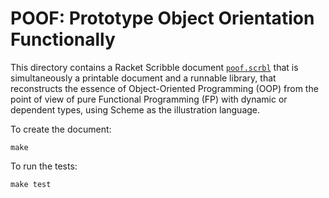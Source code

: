 # POOF: Prototype Object Orientation Functionally

This directory contains a Racket Scribble document [`poof.scrbl`](poof.scrbl)
that is simultaneously a printable document and a runnable library,
that reconstructs the essence of Object-Oriented Programming (OOP)
from the point of view of pure Functional Programming (FP) with dynamic or dependent types,
using Scheme as the illustration language.

To create the document:

    make


To run the tests:

    make test
